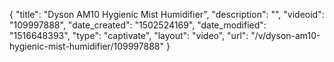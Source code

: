 {
    "title": "Dyson AM10 Hygienic Mist Humidifier",
    "description": "",
    "videoid": "109997888",
    "date_created": "1502524169",
    "date_modified": "1516648393",
    "type": "captivate",
    "layout": "video",
    "url": "\/v\/dyson-am10-hygienic-mist-humidifier\/109997888"
}